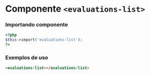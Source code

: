 # Componente `<evaluations-list>`

### Importando componente
```PHP
<?php 
$this->import('evaluations-list');
?>
```

### Exemplos de uso
```HTML
<evaluations-list></evaluations-list>